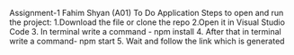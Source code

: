 Assignment-1
Fahim Shyan (A01)
To Do Application
Steps to open and run the project:
1.Download the file or clone the repo
2.Open it in Visual Studio Code
3. In terminal write a command - npm install
4. After that in terminal write a command- npm start
5. Wait and follow the link which is generated 
